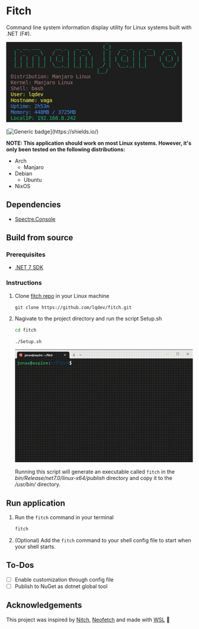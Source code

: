 # Fitch

Command line system information display utility for Linux systems built with .NET (F#).

![Fitch CLI Tool](./images/fitch-display.png)

[![Generic badge](https://img.shields.io/badge/Made%20with-FSharp-rgb(1,143,204).svg)](https://shields.io/)

**NOTE: This application should work on most Linux systems. However, it's only been tested on the following distributions:**

- Arch
  - Manjaro
- Debian
  - Ubuntu
- NixOS

## Dependencies

- [Spectre.Console](https://spectreconsole.net/)

## Build from source

### Prerequisites

- [.NET 7 SDK](https://dotnet.microsoft.com/download/dotnet/7.0) 

### Instructions

1. Clone [fitch repo](http://www.luisquintanilla.me/github/fitch) in your Linux machine

    ```
    git clone https://github.com/lqdev/fitch.git
    ```

1. Nagivate to the project directory and run the script Setup.sh

    ```bash
    cd fitch
    ```

    ```bash
    ./Setup.sh
    ```

    ![Setup.sh](./images/setup.gif)

    Running this script will generate an executable called `fitch` in the *bin/Release/net7.0/linux-x64/publish* directory and copy it to the */usr/bin/* directory.


## Run application

1. Run the `fitch` command in your terminal

    ```bash
    fitch
    ```

1. (Optional) Add the `fitch` command to your shell config file to start when your shell starts. 

## To-Dos

- [ ] Enable customization through config file
- [ ] Publish to NuGet as dotnet global tool

## Acknowledgements

This project was inspired by [Nitch](https://github.com/unxsh/nitch), [Neofetch](https://github.com/dylanaraps/neofetch) and made with [WSL](https://learn.microsoft.com/en-us/windows/wsl/) 🐧